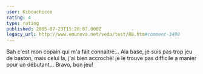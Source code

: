 ```yaml
---
user: Kibouchicco
rating: 4
type: rating
published: 2005-07-23T15:28:07.000Z
legacy_url: http://www.emunova.net/veda/test/88.htm#comment-3490
---
```

Bah c'est mon copain qui m'a fait connaître... Ala base, je suis pas trop jeu de baston, mais celui la, j'ai bien accroché! je le trouve pas difficile a manier pour un débutant... Bravo, bon jeu!
